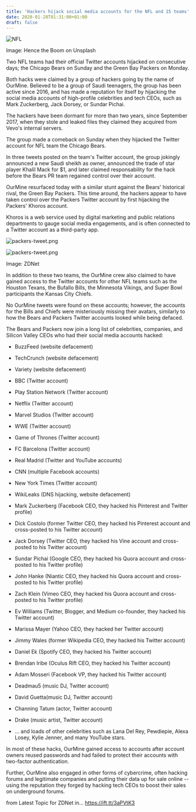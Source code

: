 ```yaml
---
title: 'Hackers hijack social media accounts for the NFL and 15 teams'
date: 2020-01-28T01:31:00+01:00
draft: false
---
```


![NFL](https://zdnet2.cbsistatic.com/hub/i/2020/01/27/1a69e6d6-6fa0-4e5e-b9cc-bc3e83c0c29f/nfl.jpg)

Image: Hence the Boom on Unsplash

Two NFL teams had their official Twitter accounts hijacked on consecutive days; the Chicago Bears on Sunday and the Green Bay Packers on Monday.

Both hacks were claimed by a group of hackers going by the name of OurMine. Believed to be a group of Saudi teenagers, the group has been active since 2016, and has made a reputation for itself by hijacking the social media accounts of high-profile celebrities and tech CEOs, such as Mark Zuckerberg, Jack Dorsey, or Sundar Pichai.

The hackers have been dormant for more than two years, since September 2017, when they stole and leaked files they claimed they acquired from Vevo's internal servers.

The group made a comeback on Sunday when they hijacked the Twitter account for NFL team the Chicago Bears.

In three tweets posted on the team's Twitter account, the group jokingly announced a new Saudi sheikh as owner, announced the trade of star player Khalil Mack for $1, and later claimed responsability for the hack before the Bears PR team regained control over their account.

OurMine resurfaced today with a similar stunt against the Bears' historical rival, the Green Bay Packers. This time around, the hackers appear to have taken control over the Packers Twitter account by first hijacking the Packers' Khoros account.

Khoros is a web service used by digital marketing and public relations departments to gauge social media engagements, and is often connected to a Twitter account as a third-party app.

![packers-tweet.png](https://www.zdnet.com/article/hackers-hijack-twitter-accounts-for-chicago-bears-and-green-bay-packers/#ftag=RSSbaffb68)

<span><img src="https://zdnet1.cbsistatic.com/hub/i/2020/01/27/5b6202d7-5eb7-45b7-8dfc-1b505dede07f/packers-tweet.png" alt="packers-tweet.png" /></span>

Image: ZDNet

In addition to these two teams, the OurMine crew also claimed to have gained access to the Twitter accounts for other NFL teams such as the Houston Texans, the Bufallo Bills, the Minnesota Vikings, and Super Bowl participants the Kansas City Chiefs.

No OurMine tweets were found on these accounts; however, the accounts for the Bills and Chiefs were misteriously missing their avatars, similarly to how the Bears and Packers Twitter accounts looked while being defaced.

The Bears and Packers now join a long list of celebrities, companies, and Silicon Valley CEOs who had their social media accounts hacked:

*   BuzzFeed (website defacement)
*   TechCrunch (website defacement)
*   Variety (website defacement)
*   BBC (Twitter account)
*   Play Station Network (Twitter account)
*   Netflix (Twitter account)
*   Marvel Studios (Twitter account)
*   WWE (Twitter account)
*   Game of Thrones (Twitter account)
*   FC Barcelona (Twitter account)
*   Real Madrid (Twitter and YouTube accounts)
*   CNN (multiple Facebook accounts)
*   New York Times (Twitter account)  
    
*   WikiLeaks (DNS hijacking, website defacement)
*   Mark Zuckerberg (Facebook CEO, they hacked his Pinterest and Twitter profile)
*   Dick Costolo (former Twitter CEO, they hacked his Pinterest account and cross-posted to his Twitter account)
*   Jack Dorsey (Twitter CEO, they hacked his Vine account and cross-posted to his Twitter account)
*   Sundar Pichai (Google CEO, they hacked his Quora account and cross-posted to his Twitter profile)
*   John Hanke (Niantic CEO, they hacked his Quora account and cross-posted to his Twitter profile)
*   Zach Klein (Vimeo CEO, they hacked his Quora account and cross-posted to his Twitter profile)
*   Ev Williams (Twitter, Blogger, and Medium co-founder, they hacked his Twitter account)
*   Marissa Mayer (Yahoo CEO, they hacked her Twitter account)
*   Jimmy Wales (former Wikipedia CEO, they hacked his Twitter account)
*   Daniel Ek (Spotify CEO, they hacked his Twitter account)
*   Brendan Iribe (Oculus Rift CEO, they hacked his Twitter account)
*   Adam Mosseri (Facebook VP, they hacked his Twitter account)
*   Deadmau5 (music DJ, Twitter account)
*   David Guetta(music DJ, Twitter account)
*   Channing Tatum (actor, Twitter account)
*   Drake (music artist, Twitter account)  
    
*   ... and loads of other celebrities such as Lana Del Rey, Pewdiepie, Alexa Losey, Kylie Jenner, and many YouTube stars.

In most of these hacks, OurMine gained access to accounts after account owners reused passwords and had failed to protect their accounts with two-factor authentication.

Further, OurMine also engaged in other forms of cybercrime, often hacking forums and legitimate companies and putting their data up for sale online -- using the reputation they forged by hacking tech CEOs to boost their sales on underground forums.

  
  
from Latest Topic for ZDNet in... https://ift.tt/3aPVtK3